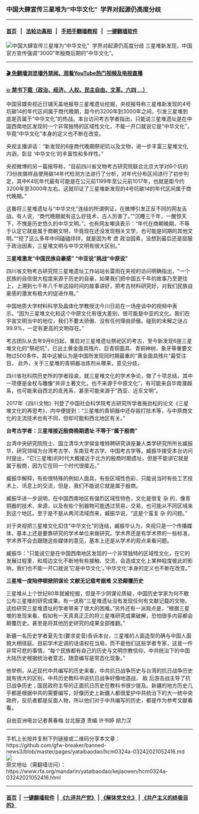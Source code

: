 ### 中国大肆宣传三星堆为“中华文化”  学界对起源仍高度分歧
------------------------

#### [首页](https://github.com/gfw-breaker/banned-news3/blob/master/README.md) &nbsp;&nbsp;|&nbsp;&nbsp; [法轮功真相](https://github.com/begood0513/basic/blob/master/README.md)  &nbsp;&nbsp;|&nbsp;&nbsp; [手把手翻墙教程](https://github.com/gfw-breaker/guides/wiki)  &nbsp;&nbsp;|&nbsp;&nbsp; [一键翻墙软件](https://github.com/gfw-breaker/nogfw/blob/master/README.md)  



<div id="headerimg">
 <img alt="中国大肆宣传三星堆为“中华文化”  学界对起源仍高度分歧" src="https://www.rfa.org/mandarin/yataibaodao/kejiaowen/hcm0324a-03242021052416.html/@@images/35dc175f-47a1-4ba0-8b77-5fd89d4e397d.png" title="中国大肆宣传三星堆为“中华文化”  学界对起源仍高度分歧"/>
 <span class="lead_image_caption">
  三星堆新发现，中国官方宣传强调“3000”年殷商后期的“中华文化”。
 </span>
 <!-- zoomattribute -->
</div>

<hr/>


#### [ 🎬  免翻墙浏览墙外禁闻、观看YouTube热门视频及电视直播](https://github.com/gfw-breaker/HelloWorld)

#### [ 💥  禁书下载（政治、经济、人权、民主自由、文革、六四 ...）](https://github.com/gfw-breaker/books/blob/master/README.md)

<div id="storytext">
 <p class="p1">
  中国官媒央视近日铺天盖地报导三星堆遗址挖掘，央视报导称三星堆新发现的4号坑碳14的年代区间属于商代晚期，距今约3200年到3000年之间，引发三星堆到底是否属于“中华文化”的热战。本台访问考古学者指出，只能说三星堆遗址是在中国西南地区发现的一个非常独特的区域性文化，不能一开口就说它是“中华文化”，毕竟“中华文化”本身的定义也不断在改变。
 </p>
 <p class="p1">
  央视主播讲话：“新发现的6座商代晚期祭祀坑以及文物，进一步丰富三星堆文化内涵，彰显 ‘中华文化’的丰富性和多样性。”
 </p>
 <p class="p1">
  央视微博的另一篇报导称，“目前四川省文物考古研究院联合北京大学对6个坑的73份炭屑样品使用碳14年代检测方法进行了分析，对年代分布区间进行了初步判定，其中K4坑年代最有可能是在公元前1199年至公元前1017年，也就是距今约3200年至3000年左右。这就印证了三星堆新发现的4号坑碳14的年代区间属于商代晚期。”
 </p>
 <p class="p1">
  这番将三星堆遗址与“中华文化”连结的所谓例证，在微博引发正反不同的网友舌战。有人说，“商代晚期就有这么好技术，古人厉害了。”“沉睡三千年，一醒惊天下，不愧是历史悠久的中华文明。”。也有网友嘲讽表示：“年代在商朝晚期，不等于认定它就是属于商朝文明，毕竟现在还没发现相关文学，也可能是同期的其他文明。”“挖了这么多年中间磕磕绊绊，就是因为考
  <span class="s1">
   虑
  </span>
  政治因素，没想到最后还是屈服于政治因素，三星堆文明与中华文明有很大区别。”
 </p>
 <p class="p1">
  <strong>
   三星堆激发“中国民族自豪感” “中亚说”挑战“中原说”
  </strong>
 </p>
 <p class="p1">
  四川省文物考古研究院三星堆遗址工作站站长雷雨在央视的访问明确指出，“一个民族的自信很大程度来源于历史的自豪，如果我们把中国五千年的故事乃至更往上，上溯到七千年八千年这段时间的故事讲好，把考古材料研究好，对我们民族自豪感的激发有极大的促进作用。”
 </p>
 <p class="p1">
  中国地质大学材料科学及晶体化学教授沈今川日前在一场座谈中的视频中表示。“因为三星堆文化和这个中原文化有很大差别，很可能是中亚的文化。我们在宇宙文明当中的地位，我们不要太骄傲、没有任何理由骄傲。碰到的未解之谜占99.9%，一定有更高的文明存在。”
 </p>
 <p class="p1">
  考古团队从去年9月6日起，重启对三星堆遗址祭祀区的考古，至今新发现6座三星堆文化的“祭祀坑”，已出土黄金面具残片、巨青铜面具、青铜神树、象牙等重要文物过500多件。其中这被认为是中国所发现同时期最重的“黄金面具残片”最受注目， 此外，关于三星堆的青铜器冶炼剂从哪来，意见分歧。
 </p>
 <p class="p1">
  四川省社科院历史所的学者段渝，就三星堆文化的学术争论，做了十项总结，其中一项便是金杖与雕像“并非土著文化，也不来源于中原文化”，有可能来自华南濮越系，也可能来自西北的氐羌系，甚至可能来源于“西亚、近东文明”。
 </p>
 <p class="p1">
  2017年《四川文物》刊登了中国社会科学院考古研究所学者施劲松的论文《三星堆文化的再思考》，内中便提到：“三星堆的青铜器中还存锻打技术等，与中原商文化的主流技术也有不同，但却可能和西北地区有关。”
 </p>
 <p class="p1">
  <strong>
   台考古学者：三星堆接近殷商晚期遗址 不等于“属于殷商”
  </strong>
 </p>
 <p class="p1">
  台湾中央研究院院士、国立清华大学侯金堆特聘研究讲座兼人类学研究所所长臧振华，研究领域为台湾考古学、东南亚考古学、中国考古学等。臧振华接受本台访问时提出，“它(三星堆)的时代大概接近于北方的殷商时期遗址，但是不能讲它就是属于殷商，因为它在同一个时代很接近。”
 </p>
 <p class="p1">
  臧振华解释，有些很特殊的例如人面具，有些区域性色彩，只能说当时有些工艺技术上、讯息上的交流，但是，我们不能说它就是属于殷商。
 </p>
 <p class="p1">
  臧振华进一步说明，在中国西南地区有强烈区域性特色，文化是很复
  <span class="s1">
   杂
  </span>
  的，像青铜器的技术、来源，以及有些个别器物可能透过贸易、交易，也可能从不同区域来到这个地区。至于是不是从两河流域而来，臧振华说，“这是个蛮复
  <span class="s1">
   杂
  </span>
  的问题。”
 </p>
 <p class="p1">
  对于央视把三星堆文化扣住“中华文化”的连结，臧振华认为，央视只是一个传播媒体，基本上还是要靠研究的学术单位来做研究。学术界还是有学术界的一些标准，学术界不会去跟随这些媒体的意见，基本上还是从学术的观点来看问题。
 </p>
 <p class="p1">
  臧振华：“只能说它是在中国西南地区发现的一个非常独特的区域性文化，在它的发展过程里，和周边文化不断地有些接触、交流，会造成文化上某种程度彼此的影响，我们也不能一开口就说’它是中华文化’。’中华文化’本身的定义也不断在改变。”
 </p>
 <p class="p1">
  <strong>
   三星堆一度陷停顿掀阴谋论 文献无记载考据难 又恐颠覆历史
  </strong>
 </p>
 <p class="p1">
  三星堆从上个世纪80年就被挖掘，但是不少阴谋论质疑，中国历史学家为何不敢公布三星堆的研究成果。有一说称“三星堆遗址没有发现任何有文献记载的文物，这给研究三星堆遗址的学者带来了很大的困难。”另外还有一派观点是，“根据三星堆的发现来看，假如有一天真真正正的将三星堆研究成果破解，恐怕很多内容都会颠覆历史。甚至是将其他历史研究的成果全部推翻。”
 </p>
 <p class="p1">
  新疆一名历史学者夏先生(要求变音)告诉本台，三星堆的人面造型的确与中国人面貌大相径庭。目前学术定调的话语权在当局，而不是他们这些学者专家，这是一件非常可悲的事情。“每个民族都有自己的历史与文明宗教信仰，中共统治下的中国大陆历史根据统治者意志，随意编写是常态化现象。”
 </p>
 <p class="p1">
  他举例，从近现代中共编写的历史来看，中共抗日战争历史与台湾的抗日战争历史就有很大的区别，中共历史教科书说抗日战争好像地道战，
  <span class="s1">
   敌
  </span>
  后游击战主导了抗日战争历史；国民政府主导的正面抗日历史在教科书很少提及。新疆的地方历史几乎都是根据中共的需要编写，好像历史上新疆人都很爱护中共统治下的大一统中央政府，反抗者都是反面人物，所以他们对于中共编写的历史，都是作为参考文献看看。
 </p>
 <p class="p1">
  自由亚洲电台记者黄春梅 台北报道 责编 许书婷
  <span class="Apple-converted-space">
  </span>
  胡力汉
 </p>
</div>

<hr/>
手机上长按并复制下列链接或二维码分享本文章：<br/>
https://github.com/gfw-breaker/banned-news3/blob/master/pages/yataibaodao/hcm0324a-03242021052416.md <br/>
<a href='https://github.com/gfw-breaker/banned-news3/blob/master/pages/yataibaodao/hcm0324a-03242021052416.md'><img src='https://github.com/gfw-breaker/banned-news3/blob/master/pages/yataibaodao/hcm0324a-03242021052416.md.png'/></a> <br/>
原文地址（需翻墙访问）：https://www.rfa.org/mandarin/yataibaodao/kejiaowen/hcm0324a-03242021052416.html


------------------------
#### [首页](https://github.com/gfw-breaker/banned-news3/blob/master/README.md) &nbsp;|&nbsp; [一键翻墙软件](https://github.com/gfw-breaker/nogfw/blob/master/README.md) &nbsp;| [《九评共产党》](https://github.com/gfw-breaker/9ping.md/blob/master/README.md#九评之一评共产党是什么) | [《解体党文化》](https://github.com/gfw-breaker/jtdwh.md/blob/master/README.md) | [《共产主义的终极目的》](https://github.com/gfw-breaker/gczydzjmd.md/blob/master/README.md)


<img src='http://gfw-breaker.win/banned-news3/pages/yataibaodao/hcm0324a-03242021052416.md' width='0px' height='0px'/>
